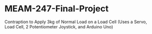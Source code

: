 # MEAM-247-Final-Project
Contraption to Apply 3kg of Normal Load on a Load Cell (Uses a Servo, Load Cell, 2 Potentiometer Joystick, and Arduino Uno)
